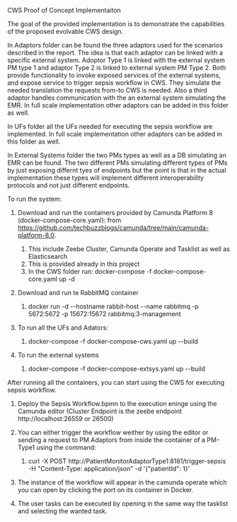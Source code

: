 CWS Proof of Concept Implementaiton

The goal of the provided implementation is to demonstrate the capabilities of the proposed evolvable CWS design.

In Adaptors folder can be found the three adaptors used for the scenarios described in the report. The idea is that each adaptor can be linked with a specific external system. Adoptor Type 1 is linked with the external system PM type 1 and adaptor Type 2 is linked to external system PM Type 2.
Both provide functionality to invoke exposed services of the external systems, and expose service to trigger sepsis workflow in CWS. They simulate the needed translation the requests from-to CWS is needed. Also a third adaptor handles communication with the an external system simulating the EMR.
In full scale implementation other adaptors can be added in this folder as well.

In UFs folder all the UFs needed for executing the sepsis workflow are implemented. In full scale implementation other adaptors can be added in this folder as well.

In External Systems folder the two PMs types as well as a DB simulating an EMR can be found. The two different PMs simulating different types of PMs by just exposing differnt tyes of endpoints but the point is that in the actual implementation these types will implement different interoperability protocols and not just different endpoints.

To run the system:
1) Download and run the containers provided by Camunda Platform 8 (docker-compose-core.yaml): from https://github.com/techbuzzblogs/camunda/tree/main/camunda-platform-8.0.
   1) This include Zeebe Cluster, Camunda Operate and Tasklist as well as Elasticsearch
   2) This is provided already in this project
   3) In the CWS folder run: docker-compose -f docker-compose-core.yaml up -d

2) Download and run te RabbitMQ container
   1) docker run -d --hostname rabbit-host --name rabbitmq -p 5672:5672 -p 15672:15672 rabbitmq:3-management

3) To run all the UFs and Adators:
   1) docker-compose -f docker-compose-cws.yaml up --build

3) To run the external systems
   1) docker-compose -f docker-compose-extsys.yaml up --build

After running all the containers, you can start using the CWS for executing sepsis workflow.

1) Deploy the Sepsis Workflow.bpmn to the execution eninge using the Camunda editor (Cluster Endpoint is the zeebe endpoint http://localhost:26559 or 26500)

2) You can either trigger the workflow weither by using the editor or sending a request to PM Adaptors from inside the container of a PM-Type1 using the command:
   1) curl -X POST http://PatientMonitorAdaptorType1:8181/trigger-sepsis -H "Content-Type: application/json" -d '{"patientId": 1}'

3) The instance of the workflow will appear in the camunda operate which you can open by clicking the port on its container in Docker.

4) The user tasks can be executed by opening in the same way the tasklist and selecting the wanted task.


[//]: # (Documentation:)

[//]: # ()
[//]: # (1&#41; Camunda8Application.java: The main Spring Boot application class responsible for bootstrapping the application and initializing all configured components and services. It includes the @EnableZeebeClient annotation to connect the application to the Zeebe broker.)

[//]: # ()
[//]: # (2&#41; TemperatureTake.java: Defines the logic for handling specific process tasks related to temperature monitoring. Interacts with RabbitMQ to publish messages to adaptors for requesting temperature from external systems)

[//]: # ()
[//]: # (3&#41; PMAdaptor.java &#40;Formerly TemperatureAdaptor.java&#41;: Acts as adaptow that listens to interested topics and sends Requests to PM. Same way once it has a response publish to specific topics the response data)

[//]: # ()
[//]: # (Dynamic BPMN Reconfiguration, Deployment and Execution)

[//]: # ()
[//]: # (1&#41; DynamicQueueManager.java: )

[//]: # (   1&#41; Provides functionlity for dynamic creation and deletion of message queues within RabbitMQ.)

[//]: # (   2&#41; Then the consumers producers use it to declare the routing keys and queues.)

[//]: # (   3&#41; It also creates the exchange )

[//]: # ()

[//]: # (application.properties: Configuration file containing settings related to the Spring Boot application, including Zeebe broker connection details, RabbitMQ settings, and other application-specific properties.)

[//]: # ()
[//]: # ()
[//]: # (service-task-session.bpmn: BPMN file defining a different workflow, potentially with service tasks requiring integration with external systems or automated processing.)

[//]: # ()
[//]: # (docker-compose.yaml: Configuration file defining services, networks, and dependencies for running the application with Docker, including Zeebe broker, RabbitMQ, and other components as containers.)


[//]: # (Current Idea:)

[//]: # ()
[//]: # (1&#41; Edit)

[//]: # (2&#41; Deploy)

[//]: # (   3&#41; Invoke-WebRequest -Uri "http://localhost:8080/process/deploy?filePath=src/main/resources/service-task-session.bpmn" -Method POST)

[//]: # (4&#41; Execute )

[//]: # (   5&#41; Manualy )

[//]: # (   6&#41; Automatically from PM &#40;not yet&#41; but simple executing: Invoke-WebRequest -Uri "http://localhost:8181/trigger-sepsis" -Method POST -Body &#40;@{ patientId = 1 } | ConvertTo-Json&#41; -ContentType "application/json" or from inside the PM adaptor container    curl -X POST http://localhost:8181/trigger-sepsis -H "Content-Type: application/json" -d '{"patientId": 1}')

[//]: # ()
[//]: # (      7&#41; Now the PM adaptor received request )

[//]: # (      8&#41; Publish sepsis.execution)

[//]: # (      9&#41; ProcessExecutor Listens and executes the process with the correc ID)

[//]: # (      10&#41; Service task is executed and calls TemperatureTaking)

[//]: # (      11&#41; Publish topic to the adaptor and recieving the temperature from a server like being the PM.)

[//]: # (      12&#41; Value is published to temperature.response to the TemperatureTakings)

[//]: # (      13&#41; Value goas back to the BPMN)